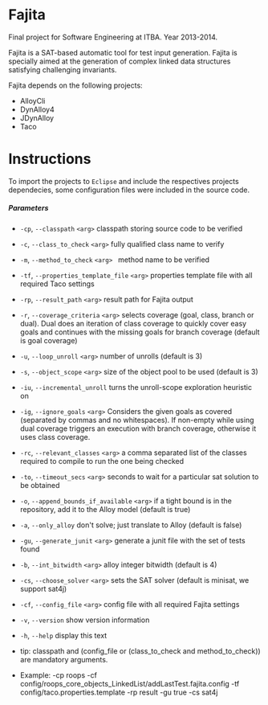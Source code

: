 Fajita
========

Final project for Software Engineering at ITBA. Year 2013-2014.

Fajita is a SAT-based automatic tool for test input generation. Fajita is specially aimed at the generation of complex linked data structures satisfying challenging invariants. 

Fajita depends on the following projects:

* AlloyCli
* DynAlloy4
* JDynAlloy
* Taco

Instructions
=============

To import the projects to `Eclipse` and include the respectives projects dependecies, some configuration files were included in the source code.

##### Parameters

* `-cp`, `--classpath` `<arg>`                    classpath storing source code to be verified
 
* `-c`, `--class_to_check` `<arg>`                fully qualified class name to verify
 
* `-m`, `--method_to_check` `<arg> `              method name to be verified
 
* `-tf`, `--properties_template_file` `<arg>`     properties template file with all required Taco settings
 
* `-rp`, `--result_path` `<arg>`                  result path for Fajita output
 
* `-r`, `--coverage_criteria` `<arg>`             selects coverage (goal, class, branch or dual). Dual does an iteration of class coverage to quickly cover easy goals
                                                  and continues with the missing goals for branch coverage (default is
                                                  goal coverage)

* `-u`, `--loop_unroll` `<arg>`                   number of unrolls (default is 3)
 
* `-s`, `--object_scope` `<arg>`                  size of the object pool to be used (default is 3)
 
* `-iu`, `--incremental_unroll`                   turns the unroll-scope exploration heuristic on
 
* `-ig`, `--ignore_goals` `<arg>`                 Considers the given goals as covered (separated by commas and no
                                                  whitespaces). If non-empty while using dual coverage triggers an
                                                  execution with branch coverage, otherwise it uses class coverage.

* `-rc`, `--relevant_classes` `<arg>`             a comma separated list of the classes required to compile to run
                                                  the one being checked

* `-to`, `--timeout_secs` `<arg>`                 seconds to wait for a particular sat solution to be obtained

* `-o`, `--append_bounds_if_available` `<arg>`    if a tight bound is in the repository, add it to the Alloy
                                                  model (default is true)

* `-a`, `--only_alloy`                            don't solve; just translate to Alloy (default is false)
 
* `-gu`, `--generate_junit` `<arg>`               generate a junit file with the set of tests found
 
* `-b`, `--int_bitwidth` `<arg>`                  alloy integer bitwidth (default is 4)
 
* `-cs`, `--choose_solver` `<arg>`                sets the SAT solver (default is minisat, we support sat4j)
 
* `-cf`, `--config_file` `<arg>`                  config file with all required Fajita settings
 
* `-v`, `--version`                               show version information
 
* `-h`, `--help`                                  display this text

* tip: classpath and (config_file or (class_to_check and method_to_check)) are mandatory arguments.

* Example: -cp roops -cf config/roops_core_objects_LinkedList/addLastTest.fajita.config -tf config/taco.properties.template -rp result -gu true -cs sat4j
